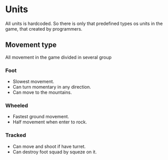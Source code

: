 # Units

All units is hardcoded. So there is only that predefined types os units in the game, that created by programmers.

## Movement type

All movement in the game divided in several group

### Foot

- Slowest movement.
- Can turn momentary in any direction.
- Can move to the mountains.

### Wheeled

- Fastest ground movement.
- Half movement when enter to rock.

### Tracked

- Can move and shoot if have turret.
- Can destroy foot squad by squeze on it.